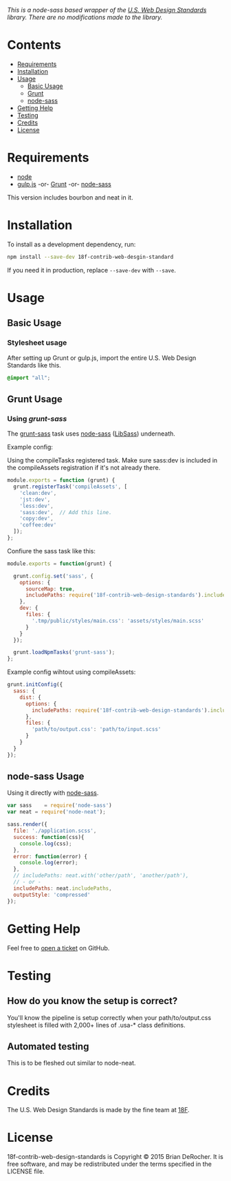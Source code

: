 *This is a node-sass based wrapper of the [U.S. Web Design Standards](https://playbook.cio.gov/designstandards/) library.  There are no modifications made to the library.*

# Contents

- [Requirements](#requirements)
- [Installation](#installation)
- [Usage](#usage)
  - [Basic Usage](#basic-usage)
  - [Grunt](#grunt-usage)
  - [node-sass](#node-sass-usage)
- [Getting Help](#getting-help)
- [Testing](#testing)
- [Credits](#credits)
- [License](#license)

# Requirements
- [node](http://nodejs.org)
- [gulp.js](http://gulpjs.com) -or- [Grunt](http://gruntjs.com) -or- [node-sass](https://github.com/andrew/node-sass)

This version includes bourbon and neat in it.

# Installation

To install as a development dependency, run:

```bash
npm install --save-dev 18f-contrib-web-desgin-standard
```

If you need it in production, replace `--save-dev` with `--save`.

# Usage

## Basic Usage

### Stylesheet usage

After setting up Grunt or gulp.js, import the entire U.S. Web Design Standards like this.

```scss
@import "all";
```

## Grunt Usage

### Using *grunt-sass*

The [grunt-sass](https://github.com/sindresorhus/grunt-sass) task uses
[node-sass](https://github.com/andrew/node-sass)
([LibSass](https://github.com/hcatlin/libsass)) underneath.

Example config:

Using the compileTasks registered task.  Make sure sass:dev is included in the compileAssets registration if it's not already there.

```javascript
module.exports = function (grunt) {
  grunt.registerTask('compileAssets', [
    'clean:dev',
    'jst:dev',
    'less:dev',
    'sass:dev',  // Add this line.
    'copy:dev',
    'coffee:dev'
  ]);
};
```

Confiure the sass task like this:

```javascript
module.exports = function(grunt) {

  grunt.config.set('sass', {
    options: {
      sourceMap: true,
      includePaths: require('18f-contrib-web-design-standards').includePaths
    },
    dev: {
      files: {
        '.tmp/public/styles/main.css': 'assets/styles/main.scss'
      }
    }
  });

  grunt.loadNpmTasks('grunt-sass');
};
```


Example config wihtout using compileAssets:

```javascript
grunt.initConfig({
  sass: {
    dist: {
      options: {
        includePaths: require('18f-contrib-web-design-standards').includePaths
      },
      files: {
        'path/to/output.css': 'path/to/input.scss'
      }
    }
  }
});
```

## node-sass Usage

Using it directly with [node-sass](https://github.com/andrew/node-sass).

```javascript
var sass    = require('node-sass')
var neat = require('node-neat');

sass.render({
  file: './application.scss',
  success: function(css){
    console.log(css);
  },
  error: function(error) {
    console.log(error);
  },
  // includePaths: neat.with('other/path', 'another/path'),
  // - or -
  includePaths: neat.includePaths,
  outputStyle: 'compressed'
});
```

# Getting Help

Feel free to [open a ticket](https://github.com/openbrian/18f-contrib-web-desgin-standard/issues) on GitHub.

# Testing

## How do you know the setup is correct?

You'll know the pipeline is setup correctly when your path/to/output.css stylesheet is filled with 2,000+ lines of .usa-* class definitions.

## Automated testing

This is to be fleshed out similar to node-neat.

# Credits

The U.S. Web Design Standards is made by the fine team at [18F](https://18f.gsa.gov).

# License

18f-contrib-web-design-standards is Copyright © 2015 Brian DeRocher. It is free software, and may be redistributed under the terms specified in the LICENSE file.
